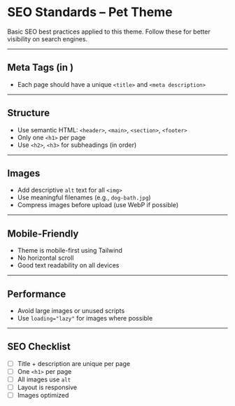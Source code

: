 # SEO Standards – Pet Theme

Basic SEO best practices applied to this theme. Follow these for better visibility on search engines.

---

## Meta Tags (in <head>)

- Each page should have a unique `<title>` and `<meta description>`

---

## Structure

- Use semantic HTML: `<header>`, `<main>`, `<section>`, `<footer>`
- Only one `<h1>` per page
- Use `<h2>`, `<h3>` for subheadings (in order)

---

## Images

- Add descriptive `alt` text for all `<img>`
- Use meaningful filenames (e.g., `dog-bath.jpg`)
- Compress images before upload (use WebP if possible)

---

## Mobile-Friendly

- Theme is mobile-first using Tailwind
- No horizontal scroll
- Good text readability on all devices

---

## Performance

- Avoid large images or unused scripts
- Use `loading="lazy"` for images where possible

---

## SEO Checklist

- [ ] Title + description are unique per page
- [ ] One `<h1>` per page
- [ ] All images use `alt`
- [ ] Layout is responsive
- [ ] Images optimized

